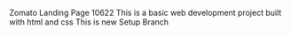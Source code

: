 Zomato Landing Page 10622
This is a basic web development project built with html and css
This is new Setup Branch
